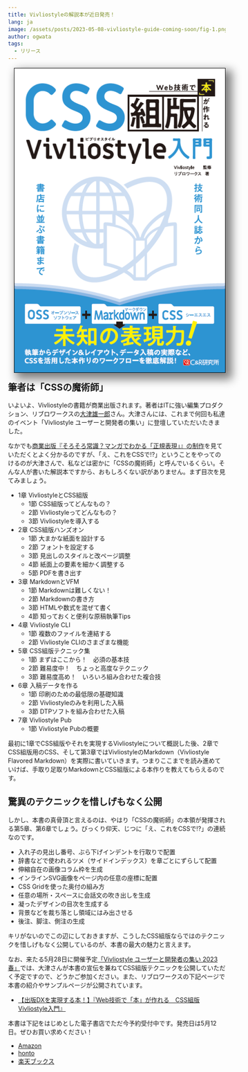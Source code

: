 ```yaml
---
title: Vivliostyleの解説本が近日発売！
lang: ja
image: /assets/posts/2023-05-08-vivliostyle-guide-coming-soon/fig-1.png
author: ogwata
tags:
  - リリース
---
```

<div style="float: right; margin: 0 0 1em 1em;"><img src="/assets/posts/2023-05-08-vivliostyle-guide-coming-soon/fig-1.png" alt="Web技術で本が作れるCSS組版Vivliostyle入門カバー" style="width: 500px; box-shadow: 10px 10px 20px 5px grey;" /></div>

## 筆者は「CSSの魔術師」

いよいよ、Vivliostyleの書籍が商業出版されます。著者はITに強い編集プロダクション、リブロワークスの[大津雄一郎](https://twitter.com/arinoth)さん。大津さんには、これまで何回も私達のイベント「Vivliostyle ユーザーと開発者の集い」に登壇していただいたきました。

なかでも[商業出版『そろそろ常識？マンガでわかる「正規表現」』の制作](https://www.youtube.com/watch?v=RQm5G7OM2S0)を見ていただくとよく分かるのですが、「え、これをCSSで⁉︎」ということをやってのけるのが大津さんで、私などは密かに「CSSの魔術師」と呼んでいるくらい。そんな人が書いた解説本ですから、おもしろくない訳がありません。まず目次を見てみましょう。

- 1章 VivliostyleとCSS組版
    - 1節 CSS組版ってどんなもの？
    - 2節 Vivliostyleってどんなもの？
    - 3節 Vivliostyleを導入する
- 2章 CSS組版ハンズオン
    - 1節 大まかな紙面を設計する
    - 2節 フォントを設定する
    - 3節 見出しのスタイルと改ページ調整
    - 4節 紙面上の要素を細かく調整する
    - 5節 PDFを書き出す
- 3章 MarkdownとVFM
    - 1節 Markdownは難しくない！
    - 2節 Markdownの書き方
    - 3節 HTMLや数式を混ぜて書く
    - 4節 知っておくと便利な原稿執筆Tips
- 4章 Vivliostyle CLI
    - 1節 複数のファイルを連結する
    - 2節 Vivliostyle CLIのさまざまな機能
- 5章 CSS組版テクニック集
    - 1節 まずはここから！　必須の基本技
    - 2節 難易度中！　ちょっと高度なテクニック
    - 3節 難易度高め！　いろいろ組み合わせた複合技
- 6章 入稿データを作る
    - 1節 印刷のための最低限の基礎知識
    - 2節 Vivliostyleのみを利用した入稿
    - 3節 DTPソフトを組み合わせた入稿
- 7章 Vivliostyle Pub
    - 1節 Vivliostyle Pubの概要

最初に1章でCSS組版やそれを実現するVivliostyleについて概説した後、2章でCSS組版用のCSS、そして第3章ではVivliostyleのMarkdown（Vivliostyle Flavored Markdown）を実際に書いていきます。つまりここまでを読み進めていけば、手取り足取りMarkdownとCSS組版による本作りを教えてもらえるのです。

## 驚異のテクニックを惜しげもなく公開

しかし、本書の真骨頂と言えるのは、やはり「CSSの魔術師」の本領が発揮される第5章、第6章でしょう。びっくり仰天、じつに「え、これをCSSで⁉︎」の連続なのです。

- 入れ子の見出し番号、ぶら下げインデントを行取りで配置
- 辞書などで使われるツメ（サイドインデックス）を章ごとにずらして配置
- 伸縮自在の画像コラム枠を生成
- インラインSVG画像をページ内の任意の座標に配置
- CSS Gridを使った奥付の組み方
- 任意の場所・スペースに会話文の吹き出しを生成
- 凝ったデザインの目次を生成する
- 背景などを裁ち落とし領域にはみ出させる
- 後注、脚注、側注の生成

キリがないのでこの辺にしておきますが、こうしたCSS組版ならではのテクニックを惜しげもなく公開しているのが、本書の最大の魅力と言えます。

なお、来たる5月28日に開催予定[「Vivliostyle ユーザーと開発者の集い 2023春」](https://vivliostyle.connpass.com/event/280760/)では、大津さんが本書の宣伝を兼ねてCSS組版テクニックを公開していただく予定ですので、どうかご参加ください。また、リブロワークスの下記ページで本書の紹介やサンプルページが公開されています。

- [【出版DXを実現する本！】『Web技術で「本」が作れる　CSS組版Vivliostyle入門』](https://libroworks.co.jp/?p=6956)

本書は下記をはじめとした電子書店でただ今予約受付中です。発売日は5月12日。ぜひお買い求めください！

- [Amazon](https://www.amazon.co.jp/dp/4863544189)
- [honto](https://honto.jp/netstore/pd-book_32396517.html)
- [楽天ブックス](https://books.rakuten.co.jp/rb/17466640/)



